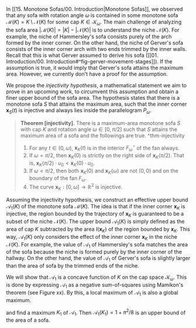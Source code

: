 In [[15. Monotone Sofas/00. Introduction|Monotone Sofas]], we observed that any sofa with rotation angle $\omega$ is contained in some monotone sofa $\mathcal{M}(K) = K \setminus \mathcal{N}(K)$ for some cap $K \in \mathcal{K}_\omega$. The main challenge of analyzing the sofa area $|\mathcal{M}(K)| = |K| - |\mathcal{N}(K)|$ is to understand the niche $\mathcal{N}(K)$. For example, the niche of Hammersley's sofa consists purely of the arch formed by the inner corner. On the other hand, the niche of Gerver's sofa consists of the inner corner arch with two ends trimmed by the inner walls. Recall that this is what Gerver assumed to derive his sofa ([[01. Introduction/00. Introduction#^fig-gerver-movement-stages]]). If the assumption is true, it would imply that Gerver's sofa attains the maximum area. However, we currently don't have a proof for the assumption.

We propose the _injectivity hypothesis_, a mathematical statement we aim to prove in an upcoming work, to circumvent this assumption and obtain a finer upper bound of the sofa area. The hypothesis states that there is a monotone sofa $S$ that attains the maximum area, such that the inner corner $\mathbf{x}_S(t)$ is injective and always lies inside the parallelogram $P_\omega$.

> __Theorem [injectivity].__ There is a maximum-area monotone sofa $S$ with cap $K$ and rotation angle $\omega \in [0, \pi/2]$ such that $S$ attains the maximum area of a sofa and the followings are true. ^thm-injectivity
> 
> 1. For any $t \in (0, \omega)$, $\mathbf{x}_K(t)$ is in the interior $F_\omega^\circ$ of the fan always.
> 2. If $\omega = \pi/2$, then $\mathbf{x}_K(0)$ is strictly on the right side of $\mathbf{x}_K(\pi/2)$. That is, $\mathbf{x}_K(\pi/2) \cdot u_0 < \mathbf{x}_K(0) \cdot u_0$.
> 3. If $\omega < \pi/2$, then both $\mathbf{x}_K(0)$ and $\mathbf{x}_K(\omega)$ are not $(0, 0)$ and on the boundary of the fan $F_\omega$.
> 4. The curve $\mathbf{x}_K : [0, \omega] \to \mathbb{R}^2$ is injective. 

Assuming the injectivity hypothesis, we construct an effective upper bound $\mathcal{A}_1(K)$ of the monotone sofa $\mathcal{M}(K)$. The idea is that if the inner corner $\mathbf{x}_K$ is injective, the region bounded by the trajectory of $\mathbf{x}_K$ is guaranteed to be a subset of the niche $\mathcal{N}(K)$. The upper bound $\mathcal{A}_1(K)$ is simply defined as the area of cap $K$ subtracted by the area $I(\mathbf{x}_K)$ of the region bounded by $\mathbf{x}_K$. This way, $\mathcal{A}_1(K)$ only considers the effect of the inner corner $\mathbf{x}_K$ in the niche $\mathcal{N}(K)$. For example, the value of $\mathcal{A}_1$ of Hammersley's sofa matches the area of the sofa because the niche is formed purely by the inner corner of the hallway. On the other hand, the value of $\mathcal{A}_1$ of Gerver's sofa is slightly larger than the area of sofa by the trimmed ends of the niche.

We will show that $\mathcal{A}_1$ is a concave function of $K$ on the cap space $\mathcal{K}_\omega$. This is done by expressing $\mathcal{A}_1$ as a negative sum-of-squares using Mamikon's theorem (see Figure xx). By this, a local maximum of $\mathcal{A}_1$ is also a global maximum.

and find a maximum $K_1$ of $\mathcal{A}_1$. Then $\mathcal{A}_1(K_1) = 1 + \pi^2/8$ is an upper bound of the area of a sofa.